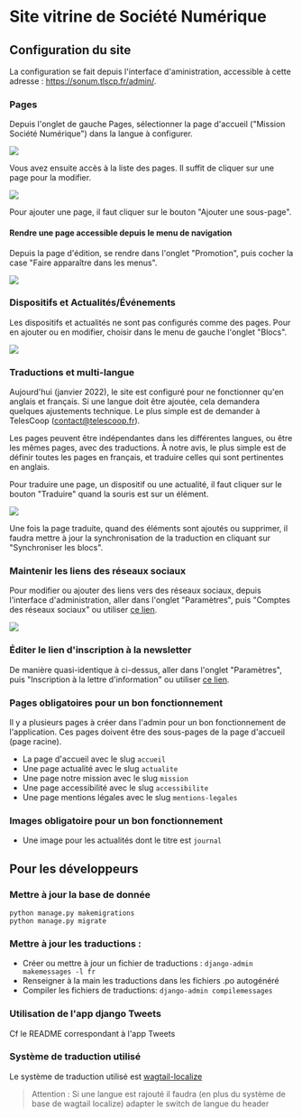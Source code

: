 # Site vitrine de Société Numérique

## Configuration du site

La configuration se fait depuis l'interface d'aministration, accessible à cette adresse :
https://sonum.tlscp.fr/admin/.

### Pages

Depuis l'onglet de gauche Pages, sélectionner la page d'accueil ("Mission Société Numérique")
dans la langue à configurer.

![](readme-images/select-home-page.png)

Vous avez ensuite accès à la liste des pages. Il suffit de cliquer sur une page pour la modifier.

![](readme-images/pages.png)

Pour ajouter une page, il faut cliquer sur le bouton "Ajouter une sous-page".

#### Rendre une page accessible depuis le menu de navigation

Depuis la page d'édition, se rendre dans l'onglet "Promotion", puis cocher la case
"Faire apparaître dans les menus".

![](readme-images/show-in-menus.png)

### Dispositifs et Actualités/Événements

Les dispositifs et actualités ne sont pas configurés comme des pages. Pour en ajouter ou en
modifier, choisir dans le menu de gauche l'onglet "Blocs".

![](readme-images/blocs.png)


### Traductions et multi-langue

Aujourd'hui (janvier 2022), le site est configuré pour ne fonctionner qu'en anglais et
français. Si une langue doit être ajoutée, cela demandera quelques ajustements technique.
Le plus simple est de demander à TelesCoop (contact@telescoop.fr).

Les pages peuvent être indépendantes dans les différentes langues, ou être les mêmes pages,
avec des traductions. À notre avis, le plus simple est de définir toutes les pages en
français, et traduire celles qui sont pertinentes en anglais.

Pour traduire une page, un dispositif ou une actualité, il faut cliquer sur le bouton
"Traduire" quand la souris est sur un élément.

![](readme-images/translate.png)

Une fois la page traduite, quand des éléments sont ajoutés ou supprimer, il faudra mettre
à jour la synchronisation de la traduction en cliquant sur "Synchroniser les blocs".


### Maintenir les liens des réseaux sociaux

Pour modifier ou ajouter des liens vers des réseaux sociaux, depuis l'interface
d'administration, aller dans l'onglet "Paramètres", puis "Comptes des réseaux sociaux"
ou utiliser [ce lien](https://sonum.tlscp.fr/admin/settings/home/socialmediasettings/2/).

![](readme-images/social-network-accounts.png)


### Éditer le lien d'inscription à la newsletter

De manière quasi-identique à ci-dessus,
aller dans l'onglet "Paramètres", puis "Inscription à la lettre d'information"
ou utiliser [ce lien](https://sonum.tlscp.fr/admin/settings/home/newslettersettings/2/).


### Pages obligatoires pour un bon fonctionnement

Il y a plusieurs pages à créer dans l'admin pour un bon fonctionnement de l'application.
Ces pages doivent être des sous-pages de la page d'accueil (page racine).

- La page d'accueil avec le slug `accueil`
- Une page actualité avec le slug `actualite`
- Une page notre mission avec le slug `mission`
- Une page accessibilité avec le slug `accessibilite`
- Une page mentions légales avec le slug `mentions-legales`

### Images obligatoire pour un bon fonctionnement

- Une image pour les actualités dont le titre est `journal`

## Pour les développeurs

### Mettre à jour la base de donnée

    python manage.py makemigrations
    python manage.py migrate

### Mettre à jour les traductions :

- Créer ou mettre à jour un fichier de traductions :
    `django-admin makemessages -l fr`
- Renseigner à la main les traductions dans les fichiers .po autogénéré
- Compiler les fichiers de traductions:
    `django-admin compilemessages`

### Utilisation de l'app django Tweets

Cf le README correspondant à l'app Tweets


### Système de traduction utilisé

Le système de traduction utilisé est [wagtail-localize](https://www.wagtail-localize.org/)
> Attention : Si une langue est rajouté il faudra (en plus du système de base de wagtail localize) adapter le switch de langue du header
